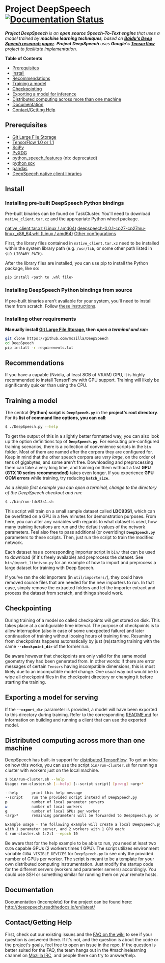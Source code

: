 # Project DeepSpeech [![Documentation Status](https://readthedocs.org/projects/deepspeech/badge/?version=latest)](http://deepspeech.readthedocs.io/en/latest/?badge=latest)

***Project DeepSpeech** is an **open source** ***Speech-To-Text engine*** that uses a model trained by ***machine learning techniques***, based on <a href="https://arxiv.org/abs/1412.5567"><b>Baidu's Deep Speech research paper</b></a>. **Project DeepSpeech** uses **Google's** <a href="https://www.tensorflow.org/"><b>Tensorflow</b></a> project to facilitate implementation.*

**Table of Contents**

- [Prerequisites](#prerequisites)
- [Install](#install)
- [Recommendations](#recommendations)
- [Training a model](#training-a-model)
- [Checkpointing](#checkpointing)
- [Exporting a model for inference](#exporting-a-model-for-inference)
- [Distributed computing across more than one machine](#distributed-computing-across-more-than-one-machine)
- [Documentation](#documentation)
- [Contact/Getting Help](#contactgetting-help)

## Prerequisites

* [Git Large File Storage](https://git-lfs.github.com/)
* [TensorFlow 1.0 or 1.1](https://www.tensorflow.org/install/)
* [SciPy](https://scipy.org/install.html)
* [PyXDG](https://pypi.python.org/pypi/pyxdg)
* [python_speech_features](https://pypi.python.org/pypi/python_speech_features) (nb: deprecated)
* [python sox](https://pypi.python.org/pypi/sox)
* [pandas](https://pypi.python.org/pypi/pandas)
* [DeepSpeech native client libraries](https://tools.taskcluster.net/index/artifacts/#project.deepspeech.deepspeech.native_client.master/)

## Install
### Installing pre-built DeepSpeech Python bindings
 
Pre-built binaries can be found on TaskCluster. You'll need to download `native_client.tar.xz` and the appropriate Python wheel package.

[native_client.tar.xz (Linux / amd64)](https://index.taskcluster.net/v1/task/project.deepspeech.deepspeech.native_client.master.cpu/artifacts/public/native_client.tar.xz)
[deepspeech-0.0.1-cp27-cp27mu-linux_x86_64.whl (Linux / amd64)](https://index.taskcluster.net/v1/task/project.deepspeech.deepspeech.native_client.master.cpu/artifacts/public/deepspeech-0.0.1-cp27-cp27mu-linux_x86_64.whl)
[Other configurations](https://tools.taskcluster.net/index/artifacts/#project.deepspeech.deepspeech.native_client.master/project.deepspeech.deepspeech.native_client.master)

First, the library files contained in `native_client.tar.xz` need to be installed within the system library path (e.g. `/usr/lib`, or some other path listed in `$LD_LIBRARY_PATH`).

After the library files are installed, you can use pip to install the Python package, like so:
```bash
pip install <path to .whl file>
```

### Installing DeepSpeech Python bindings from source

If pre-built binaries aren't available for your system, you'll need to install them from scratch. Follow [these instructions](native_client/README.md).

### Installing other requirements

**Manually install [Git Large File Storage](https://git-lfs.github.com/), then *open a terminal and run:***
```bash
git clone https://github.com/mozilla/DeepSpeech
cd DeepSpeech
pip install -r requirements.txt
```

## Recommendations

If you have a capable (Nvidia, at least 8GB of VRAM) GPU, it is highly recommended to install TensorFlow with GPU support. Training will likely be significantly quicker than using the CPU.

## Training a model

The central **(Python) script** is **`DeepSpeech.py`** in the **project's root directory**. For its **list of command line options, you can call:**

```bash
$ ./DeepSpeech.py --help
```

To get the output of this in a slightly better formatted way, you can also look up the option definitions top of **`DeepSpeech.py`**. For executing pre-configured training scenarios, there is a collection of convenience scripts in the `bin` folder. Most of them are named after the corpora they are configured for. Keep in mind that the other speech corpora are *very large*, on the order of tens of gigabytes, and some aren't free. Downloading and preprocessing them can take a very long time, and training on them without a fast **GPU (GTX 10 series recommended)** takes even longer. If you experience **GPU OOM errors** while training, try reducing **`batch_size`.**

*As a simple first example you can open a terminal, change to the directory of the DeepSpeech checkout and run:*

```bash
$ ./bin/run-ldc93s1.sh
```

This script will train on a small sample dataset called **LDC93S1**, which can be overfitted on a GPU in a few minutes for demonstration purposes. From here, you can alter any variables with regards to what dataset is used, how many training iterations are run and the default values of the network parameters. Feel also free to pass additional (or overriding) **`DeepSpeech.py`** parameters to these scripts. Then, just run the script to train the modified network.

Each dataset has a corresponding importer script in `bin/` that can be used to download (if it's freely available) and preprocess the dataset. See `bin/import_librivox.py` for an example of how to import and preprocess a large dataset for training with Deep Speech.

If you've ran the old importers (in `util/importers/`), they could have removed source files that are needed for the new importers to run. In that case, simply remove the extracted folders and let the importer extract and process the dataset from scratch, and things should work.

## Checkpointing

During training of a model so called checkpoints will get stored on disk. This takes place at a configurable time interval. The purpose of checkpoints is to allow interruption (also in case of some unexpected failure) and later continuation of training without loosing hours of training time. Resuming from checkpoints happens automatically by just (re)starting training with the same **`--checkpoint_dir`** of the former run.

Be aware however that checkpoints are only valid for the same model geometry they had been generated from. In other words: If there are error messages of certain `Tensors` having incompatible dimensions, this is most likely due to an incompatible model change. One usual way out would be to wipe all checkpoint files in the checkpoint directory or changing it before starting the training.

## Exporting a model for serving

If the **`--export_dir`** parameter is provided, a model will have been exported to this directory during training.
Refer to the corresponding [README.md](native_client/README.md) for information on building and running a client that can use the exported model.

## Distributed computing across more than one machine

DeepSpeech has built-in support for [distributed TensorFlow](https://www.tensorflow.org/deploy/distributed). To get an idea on how this works, you can use the script `bin/run-cluster.sh` for running a cluster with workers just on the local machine.

```bash
$ bin/run-cluster.sh --help
Usage: run-cluster.sh [--help] [--script script] [p:w:g] <arg>*

--help      print this help message
--script    run the provided script instead of DeepSpeech.py
p           number of local parameter servers
w           number of local workers
g           number of local GPUs per worker
<arg>*      remaining parameters will be forwarded to DeepSpeech.py or a provided script

Example usage - The following example will create a local DeepSpeech.py cluster
with 1 parameter server, and 2 workers with 1 GPU each:
$ run-cluster.sh 1:2:1 --epoch 10
```

Be aware that for the help example to be able to run, you need at least two `CUDA` capable GPUs (2 workers times 1 GPU). The script utilizes environment variable `CUDA_VISIBLE_DEVICES` for `DeepSpeech.py` to see only the provided number of GPUs per worker. The script is meant to be a template for your own distributed computing instrumentation. Just modify the startup code for the different servers (workers and parameter servers) accordingly. You could use SSH or something similar for running them on your remote hosts.

## Documentation

Documentation (incomplete) for the project can be found here: http://deepspeech.readthedocs.io/en/latest/

## Contact/Getting Help

First, check out our existing issues and the [FAQ on the wiki](https://github.com/mozilla/DeepSpeech/wiki) to see if your question is answered there. If it's not, and the question is about the code or the project's goals, feel free to open an issue in the repo. If the question is better suited for the FAQ, the team hangs out in the #machinelearning channel on [Mozilla IRC](https://wiki.mozilla.org/IRC), and people there can try to answer/help.

